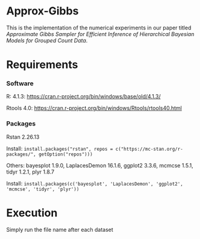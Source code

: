 # Approx-Gibbs
This is the implementation of the numerical experiments in our paper titled *Approximate Gibbs Sampler for Efficient Inference of Hierarchical
Bayesian Models for Grouped Count Data*.

# Requirements
### Software
R: 4.1.3: https://cran.r-project.org/bin/windows/base/old/4.1.3/

Rtools 4.0: https://cran.r-project.org/bin/windows/Rtools/rtools40.html

### Packages
Rstan 2.26.13

Install: ```install.packages("rstan", repos = c("https://mc-stan.org/r-packages/", getOption("repos")))```

Others: bayesplot 1.9.0, LaplacesDemon 16.1.6, ggplot2 3.3.6, mcmcse 1.5.1, tidyr 1.2.1, plyr 1.8.7

Install: ```install.packages(c('bayesplot', 'LaplacesDemon', 'ggplot2', 'mcmcse', 'tidyr', 'plyr'))```

# Execution
Simply run the file name after each dataset

